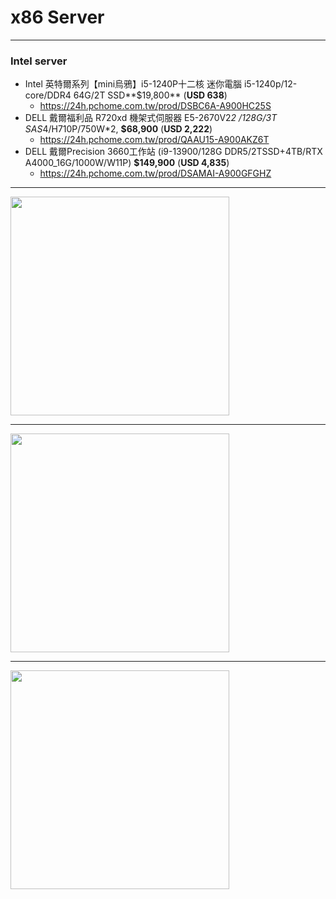 # x86 Server

---
### Intel server

* Intel 英特爾系列【mini烏鴉】i5-1240P十二核 迷你電腦 i5-1240p/12-core/DDR4 64G/2T SSD**$19,800** (**USD 638**)
  * https://24h.pchome.com.tw/prod/DSBC6A-A900HC25S
* DELL 戴爾福利品 R720xd 機架式伺服器 E5-2670V2*2 /128G/3T SAS*4/H710P/750W*2, **$68,900** (**USD 2,222**)
  * https://24h.pchome.com.tw/prod/QAAU15-A900AKZ6T
* DELL 戴爾Precision 3660工作站 (i9-13900/128G DDR5/2TSSD+4TB/RTX A4000_16G/1000W/W11P) **$149,900** (**USD 4,835**)
  * https://24h.pchome.com.tw/prod/DSAMAI-A900GFGHZ

---
<img src="https://github.com/user-attachments/assets/168de94f-deb7-4037-a1ec-da8e28c7600a" width=350>

---
<img src="https://github.com/user-attachments/assets/3d1d1348-68df-4273-ac6b-0f3311e387f1" width=350>

---
<img src="https://github.com/user-attachments/assets/ae7fa69b-c401-4e34-b04e-87e98875b411" width=350>
